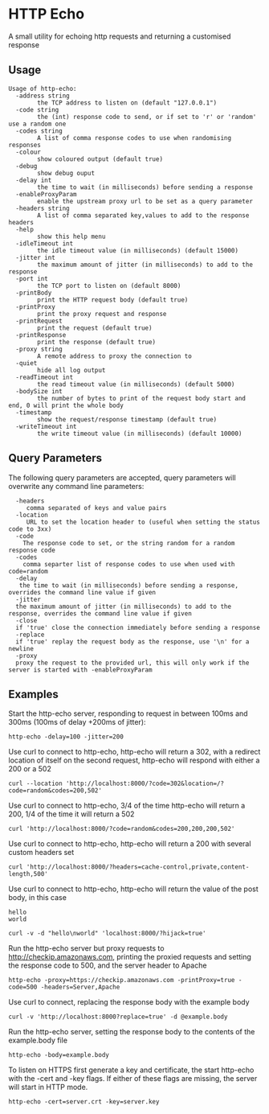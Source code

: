 # HTTP Echo

A small utility for echoing http requests and returning a customised response

## Usage

```plain
Usage of http-echo:
  -address string
    	the TCP address to listen on (default "127.0.0.1")
  -code string
    	the (int) response code to send, or if set to 'r' or 'random' use a random one
  -codes string
    	A list of comma response codes to use when randomising responses
  -colour
    	show coloured output (default true)
  -debug
    	show debug ouput
  -delay int
    	the time to wait (in milliseconds) before sending a response
  -enableProxyParam
    	enable the upstream proxy url to be set as a query parameter
  -headers string
    	A list of comma separated key,values to add to the response headers
  -help
    	show this help menu
  -idleTimeout int
    	the idle timeout value (in milliseconds) (default 15000)
  -jitter int
    	the maximum amount of jitter (in milliseconds) to add to the response
  -port int
    	the TCP port to listen on (default 8000)
  -printBody
    	print the HTTP request body (default true)
  -printProxy
    	print the proxy request and response
  -printRequest
    	print the request (default true)
  -printResponse
    	print the response (default true)
  -proxy string
    	A remote address to proxy the connection to
  -quiet
    	hide all log output
  -readTimeout int
    	the read timeout value (in milliseconds) (default 5000)
  -bodySize int
    	the number of bytes to print of the request body start and end, 0 will print the whole body
  -timestamp
    	show the request/response timestamp (default true)
  -writeTimeout int
    	the write timeout value (in milliseconds) (default 10000)
```

## Query Parameters

The following query parameters are accepted, query parameters will overwrite any command line parameters:

```plain
  -headers
     comma separated of keys and value pairs
  -location
     URL to set the location header to (useful when setting the status code to 3xx)
  -code
    The response code to set, or the string random for a random response code
  -codes
    comma separter list of response codes to use when used with code=random
  -delay
   the time to wait (in milliseconds) before sending a response, overrides the command line value if given
  -jitter
  the maximum amount of jitter (in milliseconds) to add to the response, overrides the command line value if given
  -close
  if 'true' close the connection immediately before sending a response
  -replace
  if 'true' replay the request body as the response, use '\n' for a newline
  -proxy
  proxy the request to the provided url, this will only work if the server is started with -enableProxyParam 
```

## Examples

Start the http-echo server, responding to request in between 100ms and 300ms (100ms of delay +200ms of jitter):

```shell
http-echo -delay=100 -jitter=200
```

Use curl to connect to http-echo, http-echo will return a 302, with a redirect location of itself
on the second request, http-echo will respond with either a 200 or a 502

```shell
curl --location 'http://localhost:8000/?code=302&location=/?code=random&codes=200,502'
```

Use curl to connect to http-echo, 3/4 of the time http-echo will return a 200, 1/4 of the time it will return a 502 

```shell
curl 'http://localhost:8000/?code=random&codes=200,200,200,502'
```

Use curl to connect to http-echo, http-echo will return a 200 with several custom headers set

```shell
curl 'http://localhost:8000/?headers=cache-control,private,content-length,500'
```

Use curl to connect to http-echo, http-echo will return the value of the post body, in this case

```plain
hello
world
```

```shell
curl -v -d "hello\nworld" 'localhost:8000/?hijack=true'
```

Run the http-echo server but proxy requests to http://checkip.amazonaws.com, printing the proxied requests and setting the response code to 500, and the server header to Apache

```shell
http-echo -proxy=https://checkip.amazonaws.com -printProxy=true -code=500 -headers=Server,Apache
```

Use curl to connect, replacing the response body with the example body

```shell
curl -v 'http://localhost:8000?replace=true' -d @example.body
```

Run the http-echo server, setting the response body to the contents of the example.body file

```shell
http-echo -body=example.body
```

To listen on HTTPS first generate a key and certificate, the start http-echo with the -cert and -key flags. If either of these flags are missing, the server will start in HTTP mode.

```shell
http-echo -cert=server.crt -key=server.key
```
